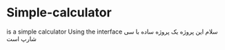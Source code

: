 # Simple-calculator
is a simple calculator Using the interface
سلام این پروژه یک پروژه ساده با سی شارپ است
